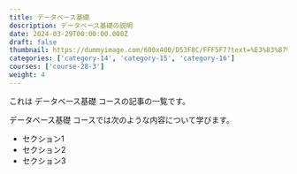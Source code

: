 ```yaml
---
title: データベース基礎
description: データベース基礎の説明
date: 2024-03-29T00:00:00.000Z
draft: false
thumbnail: https://dummyimage.com/600x400/D53F8C/FFF5F7?text=%E3%83%87%E3%83%BC%E3%82%BF%E3%83%99%E3%83%BC%E3%82%B9%E5%9F%BA%E7%A4%8E
categories: ['category-14', 'category-15', 'category-16']
courses: ['course-28-3']
weight: 4
---
```


これは データベース基礎 コースの記事の一覧です。

  データベース基礎 コースでは次のような内容について学びます。

  - セクション1
  - セクション2
  - セクション3